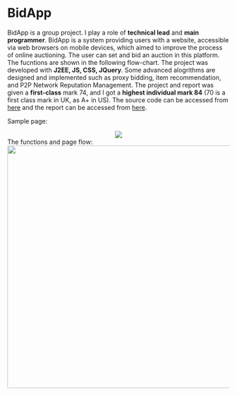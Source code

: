 # BidApp
BidApp is a group project. I play a role of **technical lead** and **main programmer**. BidApp is a system providing users with a website, accessible via web browsers on mobile devices, which aimed to improve the process of online auctioning. The user can set and bid an auction in this platform. The fucntions are shown in the following flow-chart. The project was developed with **J2EE, JS, CSS, JQuery**. Some advanced alogrithms are designed and implemented such as proxy bidding, item recommendation, and P2P Network Reputation Management. The project and report was given a **first-class** mark 74, and I got a **highest individual mark 84** (70 is a first class mark in UK, as A+ in US). The source code can be accessed from [here](https://github.com/psyyz10/BidApp) and the report can be accessed from [here](https://github.com/psyyz10/BidApp/blob/master/documents/G52GRPFinalGroupReportGP12-MVR2.pdf).

Sample page:
<center>
	<img src="https://psyyz10.github.io/projects/bidapp.png">
</center>
The functions and page flow:

<center>
	<img src="https://psyyz10.github.io/projects/bidflow.png" width= "550">
</center>
